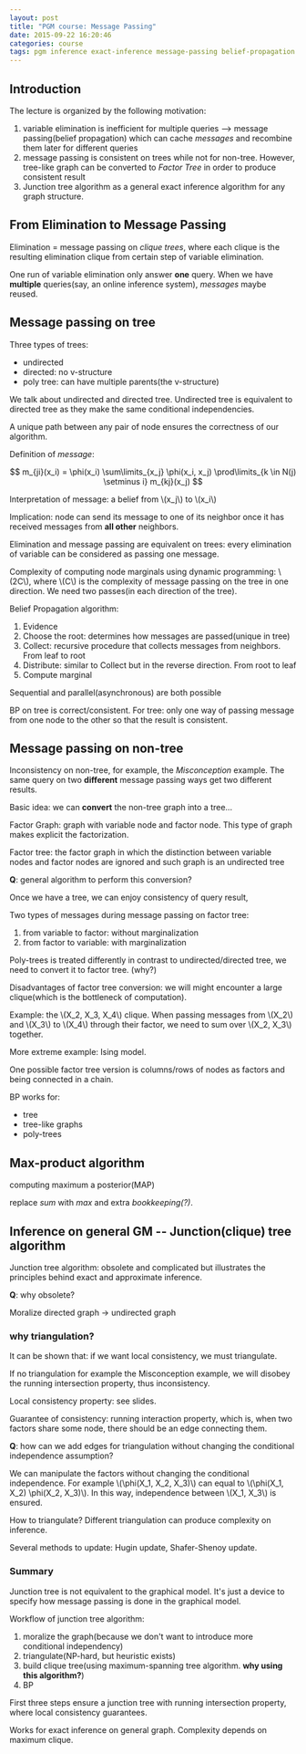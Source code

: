 ```yaml
---
layout: post
title: "PGM course: Message Passing"
date: 2015-09-22 16:20:46
categories: course
tags: pgm inference exact-inference message-passing belief-propagation junction-tree-algorithm
---
```


## Introduction

The lecture is organized by the following motivation:

1. variable elimination is inefficient for multiple queries --> message passing(belief propagation) which can cache *messages* and recombine them later for different queries
2. message passing is consistent on trees while not for non-tree. However, tree-like graph can be converted to *Factor Tree* in order to produce consistent result
3. Junction tree algorithm as a general exact inference algorithm for any graph structure.


## From Elimination to Message Passing

Elimination = message passing on *clique trees*, where each clique is the resulting elimination clique from certain step of variable elimination.

One run of variable elimination only answer **one** query. When we have **multiple** queries(say, an online inference system), *messages* maybe reused.

## Message passing on tree

Three types of trees:

- undirected
- directed: no v-structure
- poly tree: can have multiple parents(the v-structure)

We talk about undirected and directed tree. Undirected tree is equivalent to directed tree as they make the same conditional independencies.

A unique path between any pair of node ensures the correctness of our algorithm.

Definition of *message*:

$$ m_{ji}(x_i) = \phi(x_i) \sum\limits_{x_j} \phi(x_i, x_j) \prod\limits_{k \in N(j) \setminus i} m_{kj}(x_j) $$

Interpretation of message: a belief from \\(x_j\\) to \\(x_i\\)

Implication: node can send its message to one of its neighbor once it has received messages from **all other** neighbors.

Elimination and message passing are equivalent on trees: every elimination of variable can be considered as passing one message.

Complexity of computing node marginals using dynamic programming: \\(2C\\), where \\(C\\) is the complexity of message passing on the tree in one direction. We need two passes(in each direction of the tree).

Belief Propagation algorithm:

1. Evidence
2. Choose the root: determines how messages are passed(unique in tree)
3. Collect: recursive procedure that collects messages from neighbors. From leaf to root
4. Distribute: similar to Collect but in the reverse direction. From root to leaf
5. Compute marginal

Sequential and parallel(asynchronous) are both possible

BP on tree is correct/consistent. For tree: only one way of passing message from one node to the other so that the result is consistent.

## Message passing on non-tree

Inconsistency on non-tree, for example, the *Misconception* example. The same query on two **different** message passing ways get two different results.

Basic idea: we can **convert** the non-tree graph into a tree...

Factor Graph: graph with variable node and factor node. This type of graph makes explicit the factorization.

Factor tree: the factor graph in which the distinction between variable nodes and factor nodes are ignored and such graph is an undirected tree

**Q**: general algorithm to perform this conversion?

Once we have a tree, we can enjoy consistency of query result,

Two types of messages during message passing on factor tree:

1. from variable to factor: without marginalization
2. from factor to variable: with marginalization

Poly-trees is treated differently in contrast to undirected/directed tree, we need to convert it to factor tree. (why?)

Disadvantages of factor tree conversion: we will might encounter a large clique(which is the bottleneck of computation).

Example: the \\(X_2, X_3, X_4\\) clique. When passing messages from \\(X_2\\) and \\(X_3\\) to \\(X_4\\) through their factor, we need to sum over \\(X_2, X_3\\) together.

More extreme example: Ising model.

One possible factor tree version is columns/rows of nodes as factors and being connected in a chain.

BP works for:

- tree
- tree-like graphs
- poly-trees

## Max-product algorithm

computing maximum a posterior(MAP)

replace *sum* with *max* and extra *bookkeeping(?)*.

## Inference on general GM -- Junction(clique) tree algorithm

Junction tree algorithm: obsolete and complicated but illustrates the principles behind exact and approximate inference.

**Q**: why obsolete?

Moralize directed graph -> undirected graph

### why triangulation?

It can be shown that: if we want local consistency, we must triangulate.

If no triangulation for example the Misconception example, we will disobey the running intersection property, thus inconsistency.

Local consistency property: see slides.

Guarantee of consistency: running interaction property, which is, when two factors share some node, there should be an edge connecting them.

**Q**: how can we add edges for triangulation without changing the conditional independence assumption?

We can manipulate the factors without changing the conditional independence. For example \\(\phi(X_1, X_2, X_3)\\) can equal to \\(\phi(X_1, X_2) \phi(X_2, X_3)\\). In this way, independence between \\(X_1, X_3\\) is ensured.

How to triangulate? Different triangulation can produce complexity on inference.

Several methods to update: Hugin update, Shafer-Shenoy update.

### Summary

Junction tree is not equivalent to the graphical model. It's just a device to specify how message passing is done in the graphical model.

Workflow of junction tree algorithm:

1. moralize the graph(because we don't want to introduce more conditional independency)
2. triangulate(NP-hard, but heuristic exists)
3. build clique tree(using maximum-spanning tree algorithm. **why using this algorithm?**)
4. BP

First three steps ensure a junction tree with running intersection property, where local consistency guarantees.

Works for exact inference on general graph. Complexity depends on maximum clique.
